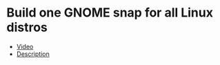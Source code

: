 # Build one GNOME snap for all Linux distros

  * [Video](https://www.youtube.com/watch?v=4EE3dmAX5Ro)
  * [Description](description.txt)
